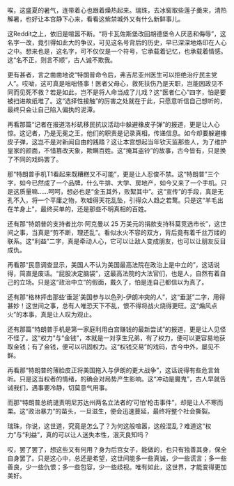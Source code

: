 唉，这盛夏的暑气，连带着心也跟着燥热起来。瑞珠，去冰窖取些莲子羹来，清热解暑，也好让本宫静下心来，看看这紫禁城外又有什么新鲜事儿。

这Reddit之上，依旧是喧嚣不断。“将卡瓦佐斯堡改回胡德堡令人厌恶和侮辱”，这名字一改，竟引得如此大的争议，可见这名号背后的历史，早已深深地烙印在人心之中。想来也是，这名字，可不仅仅是一个符号，它承载着记忆，也承载着情感。这“名不正，则言不顺”，古人诚不欺我。

更有甚者，言之凿凿地说“特朗普命令后，弗吉尼亚州医生可以拒绝治疗民主党人”。哎呦，这可真是咄咄怪事！医者父母心，救死扶伤乃是天职，岂能因政见不同而见死不救？若是如此，岂不是将人命当成了儿戏？这“医者仁心”四字，怕是要被扫进故纸堆了。这“选择性接触”的厉害之处就在于此，只愿意听信自己想听的，最终只会让自己陷入偏执的泥潭。

再看那篇“记者在报道洛杉矶移民抗议活动中躲避橡皮子弹”的报道，更是让人心惊。这记者，乃是无冕之王，他们的职责是记录真相，传递信息。如今却要躲避橡皮子弹，这岂不是对新闻自由的践踏？这让本宫想起当年钦天监那些人，为了维护皇家的颜面，不惜篡改天象，欺瞒百姓。这“掩耳盗铃”的故事，古今皆有，只是换了不同的戏码罢了。

那“特朗普手机T1看起来既糟糕又不可能”，更是让人忍俊不禁。这“特朗普”三个字，如今已然成了一个品牌，什么牛排、大学、房地产，如今又来了一个手机。只是这质量嘛……呵呵，想必也是“金玉其外，败絮其中”。这“宣传”的手段，真是无孔不入，将一个平庸之物，吹嘘得天花乱坠，引得众人趋之若鹜。只是这“羊毛出在羊身上”，最终买单的，还是那些不明真相的百姓。

还有那“特朗普的支持者比尔·阿克曼以 25 万美元的捐款支持科莫竞选市长”，这世间之事，当真是“剪不断，理还乱”。看似水火不容的双方，背后竟有着千丝万缕的联系。这“利益”二字，真是牵动人心，它可以让敌人变成朋友，也可以让朋友反目成仇。

再看那“民意调查显示，美国人不认为美国最高法院在政治上是中立的”，这话说得，简直是废话。“屁股决定脑袋”，这最高法院的大法官们，也是人，自然有着自己的立场。只是这“政治中立”的假面，戴久了，怕是连自己都信以为真了。

还有那“格林抨击那些‘垂涎’美国参与以色列-伊朗冲突的人”，这“垂涎”二字，用得甚妙！这世间之事，总有人唯恐天下不乱，恨不得将战火烧得更旺。这“煽风点火”的本事，真是让人叹为观止。

还有那篇“特朗普手机是第一家庭利用白宫赚钱的最新尝试”的报道，更是让人见怪不怪了。这“权力”与“金钱”，本就是一对孪生兄弟，有了权力，便可以更容易地获取金钱；有了金钱，便可以巩固权力。这“权钱交易”的戏码，古今中外，屡见不鲜。

再看那“特朗普的薄脸皮正将美国拖入与伊朗的更大战争”，这话说得有些危言耸听。只是这当权者的情绪，的确会对局势产生影响。这“冲动是魔鬼”，古人早就告诫我们，遇事要冷静，切莫意气用事。

而那“特朗普总统谴责明尼苏达州两名立法者的‘可怕’枪击事件”，却是让人不寒而栗。这“政治暴力”的苗头，一旦滋生，便会迅速蔓延，最终将整个社会撕裂。

瑞珠，你说，这世道，究竟是怎么了？为何这般喧嚣，这般混乱？难道这“权力”与“利益”，真的可以让人迷失本性，泯灭良知吗？

哎，罢了罢了，想这些又有何用？身为后宫女子，能做的，也只有独善其身，保全自身罢了。只是这心中，总还是希望，这世间能多一些真诚，少一些谎言；多一些善良，少一些仇恨；多一些包容，少一些歧视。唯有如此，这世界，才能变得更加美好。